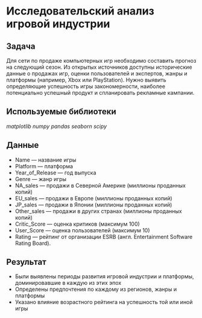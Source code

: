 # Исследовательский анализ игровой индустрии

## Задача

Для сети по продаже компьютерных игр необходимо составить прогноз на следующий сезон. Из открытых источников доступны исторические данные о продажах игр, оценки пользователей и экспертов, жанры и платформы (например, Xbox или PlayStation). Нужно выявить определяющие успешность игры закономерности, наиболее потенциально успешный продукт и спланировать рекламные кампании.

## Используемые библиотеки

*matplotlib* *numpy* *pandas* *seaborn* *scipy*

## Данные

- Name — название игры
- Platform — платформа
- Year_of_Release — год выпуска
- Genre — жанр игры
- NA_sales — продажи в Северной Америке (миллионы проданных копий)
- EU_sales — продажи в Европе (миллионы проданных копий)
- JP_sales — продажи в Японии (миллионы проданных копий)
- Other_sales — продажи в других странах (миллионы проданных копий)
- Critic_Score — оценка критиков (максимум 100)
- User_Score — оценка пользователей (максимум 10)
- Rating — рейтинг от организации ESRB (англ. Entertainment Software Rating Board).

## Результат
 - Были выявлены периоды развития игровой индустрии и платформы, доминировавшие в каждую из этих эпох
 - Определены предпочтения по каждому из регионов, жанры и платформы
 - Указано влияние возрастного рейтинга на успешность той или иной игры